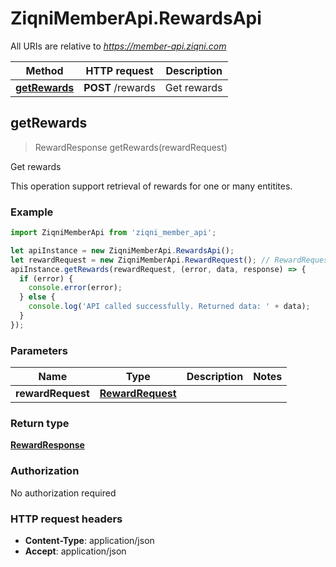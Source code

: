 # ZiqniMemberApi.RewardsApi

All URIs are relative to *https://member-api.ziqni.com*

Method | HTTP request | Description
------------- | ------------- | -------------
[**getRewards**](RewardsApi.md#getRewards) | **POST** /rewards | Get rewards



## getRewards

> RewardResponse getRewards(rewardRequest)

Get rewards

This operation support retrieval of rewards for one or many entitites.

### Example

```javascript
import ZiqniMemberApi from 'ziqni_member_api';

let apiInstance = new ZiqniMemberApi.RewardsApi();
let rewardRequest = new ZiqniMemberApi.RewardRequest(); // RewardRequest | 
apiInstance.getRewards(rewardRequest, (error, data, response) => {
  if (error) {
    console.error(error);
  } else {
    console.log('API called successfully. Returned data: ' + data);
  }
});
```

### Parameters


Name | Type | Description  | Notes
------------- | ------------- | ------------- | -------------
 **rewardRequest** | [**RewardRequest**](RewardRequest.md)|  | 

### Return type

[**RewardResponse**](RewardResponse.md)

### Authorization

No authorization required

### HTTP request headers

- **Content-Type**: application/json
- **Accept**: application/json

